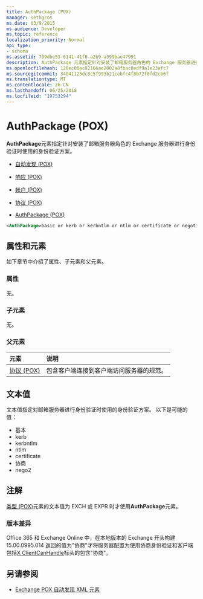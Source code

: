 ```yaml
---
title: AuthPackage (POX)
manager: sethgros
ms.date: 03/9/2015
ms.audience: Developer
ms.topic: reference
localization_priority: Normal
api_type:
- schema
ms.assetid: 709dbe53-6141-41f8-a2b9-a399bae47991
description: AuthPackage 元素指定针对安装了邮箱服务器角色的 Exchange 服务器进行身份验证时使用的身份验证方案。
ms.openlocfilehash: 120ec00ac82166ae2002a8fbac0edf9a1e23afc7
ms.sourcegitcommit: 34041125dc8c5f993b21cebfc4f8b72f0fd2cb6f
ms.translationtype: MT
ms.contentlocale: zh-CN
ms.lasthandoff: 06/25/2018
ms.locfileid: "19753294"
---
```

# <a name="authpackage-pox"></a>AuthPackage (POX)

**AuthPackage**元素指定针对安装了邮箱服务器角色的 Exchange 服务器进行身份验证时使用的身份验证方案。 
  
- [自动发现 (POX)](autodiscover-pox.md)
  
- [响应 (POX)](response-pox.md)
  
- [帐户 (POX)](account-pox.md)
  
- [协议 (POX)](protocol-pox.md)
  
- [AuthPackage (POX)](authpackage-pox.md)
  
```xml
<AuthPackage>basic or kerb or kerbntlm or ntlm or certificate or negotiate or nego2</AuthPackage>
```

## <a name="attributes-and-elements"></a>属性和元素

如下章节中介绍了属性、子元素和父元素。
  
### <a name="attributes"></a>属性

无。
  
### <a name="child-elements"></a>子元素

无。
  
### <a name="parent-elements"></a>父元素

|**元素**|**说明**|
|:-----|:-----|
|[协议 (POX)](protocol-pox.md) <br/> |包含客户端连接到客户端访问服务器的规范。  <br/> |
   
## <a name="text-value"></a>文本值

文本值指定对邮箱服务器进行身份验证时使用的身份验证方案。 以下是可能的值：
  
- 基本
- kerb
- kerbntlm
- ntlm
- certificate
- 协商
- nego2
    
## <a name="remarks"></a>注解

[类型 (POX)](type-pox.md)元素的文本值为 EXCH 或 EXPR 时才使用**AuthPackage**元素。 
  
### <a name="version-differences"></a>版本差异

Office 365 和 Exchange Online 中，在本地版本的 Exchange 开头构建 15.00.0995.014 返回的值为"协商"才将服务器配置为使用协商身份验证和客户端包括[X ClientCanHandle](pox-autodiscover-request-for-exchange.md)标头的包含"协商"。 
  
## <a name="see-also"></a>另请参阅

- [Exchange POX 自动发现 XML 元素](pox-autodiscover-xml-elements-for-exchange.md)

